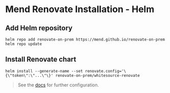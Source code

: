 # Mend Renovate Installation - Helm

## Add Helm repository

```shell
helm repo add renovate-on-prem https://mend.github.io/renovate-on-prem
helm repo update
```

## Install Renovate chart

```shell
helm install --generate-name --set renovate.config='\{\"token\":\"...\"\}' renovate-on-prem/whitesource-renovate
```

> See the [docs]([https://github.com/mend/renovate-on-prem/blob/main/helm-charts/whitesource-renovate/values.yaml](https://github.com/mend/renovate-on-prem/tree/main/docs)) for further configuration.
